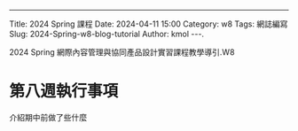 ---
Title: 2024 Spring 課程
Date: 2024-04-11 15:00
Category: w8
Tags: 網誌編寫
Slug: 2024-Spring-w8-blog-tutorial
Author: kmol
---.

2024 Spring 網際內容管理與協同產品設計實習課程教學導引.W8

<!-- PELICAN_END_SUMMARY -->

#  第八週執行事項
介紹期中前做了些什麼